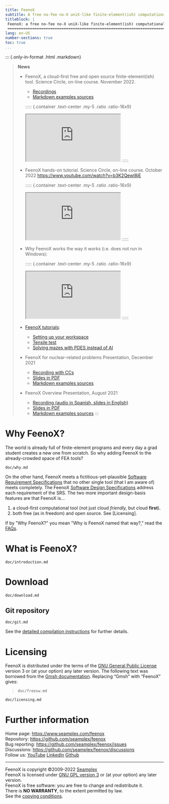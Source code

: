 ```yaml
---
title: FeenoX
subtitle: A free no-fee no-X uniX-like finite-element(ish) computational engineering tool
titleblock: |
 FeenoX: a free no-fee no-X uniX-like finite-element(ish) computational engineering tool
 =======================================================================================
lang: en-US
number-sections: true
toc: true
...
```





::: {.only-in-format .html .markdown}
> **News**
>
> * FeenoX, a cloud-first free and open source finite-element(ish) tool. Science Circle, on-line course. November 2022.
>   - [Recordings](https://youtu.be/EZSjFzJAhbw)
>   - [Markdown examples sources](https://github.com/gtheler/2022-feenox-sci-circle)
>
>   ::::: {.container .text-center .my-5 .ratio .ratio-16x9}
>   <iframe class="embed-responsive-item" src="https://www.youtube.com/embed/EZSjFzJAhbw?rel=0" allowfullscreen></iframe>
>   :::::
>
> * FeenoX hands-on tutorial. Science Circle, on-line course. October 2022 <https://www.youtube.com/watch?v=b3K2QewI8jE>
>
>   ::::: {.container .text-center .my-5 .ratio .ratio-16x9}
>   <iframe class="embed-responsive-item" src="https://www.youtube.com/embed/b3K2QewI8jE?rel=0" allowfullscreen></iframe>
>   :::::
> 
> * Why FeenoX works the way it works (i.e. does not run in Windows):
>
>   ::::: {.container .text-center .my-5 .ratio .ratio-16x9}
>   <iframe class="embed-responsive-item" src="https://www.youtube.com/embed/66WvYTb4pSg?rel=0" allowfullscreen></iframe>
>   :::::
>
> * [FeenoX tutorials](doc/tutorials):
>   - [Setting up your workspace](doc/tutorials/000-setup)
>   - [Tensile test](doc/tutorials/110-tensile-test)
>   - [Solving mazes with PDES instead of AI](doc/tutorials/120-mazes)
>
> * FeenoX for nuclear-related problems Presentation, December 2021
>   - [Recording with CCs](https://youtu.be/e8kFmFOsbPk)
>   - [Slides in PDF](https://www.seamplex.com/feenox/doc/2021-brasil.pdf)
>   - [Markdown examples sources](https://github.com/gtheler/2021-brasil)
>
> * FeenoX Overview Presentation, August 2021
>   - [Recording (audio in Spanish, slides in English)](https://youtu.be/-RJ5qn7E9uE)
>   - [Slides in PDF](https://www.seamplex.com/feenox/doc/2021-feenox.pdf)
>   - [Markdown examples sources](https://github.com/gtheler/2021-presentation)
:::


# Why FeenoX?

The world is already full of finite-element programs and every day a grad student creates a new one from scratch.
So why adding FeenoX to the already-crowded space of FEA tools?

```{.include}
doc/why.md
```


On the other hand, FeenoX meets a fictitious-yet-plausible [Software Requirement Specifications](https://www.seamplex.com/feenox/doc/srs.html) that no other single tool (that I am aware of) meets completely. The FeenoX [Software Design Specifications](https://www.seamplex.com/feenox/doc/sds.html) address each requirement of the SRS.
The two more important design-basis features are that FeenoX is...

 1. a cloud-first computational tool (not just cloud _friendly,_ but cloud **first**).
 2. both free (as in freedom) and open source. See [Licensing].


If by "Why FeenoX?" you mean "Why is FeenoX named that way?," read the [FAQs](doc/FAQ.md).


# What is FeenoX?

```{.include}
doc/introduction.md
```


# Download

```include
doc/download.md
```

## Git repository

```include
doc/git.md
```

See the [detailed compilation instructions](doc/compilation.md) for further details.

# Licensing

FeenoX is distributed under the terms of the [GNU General Public License](http://www.gnu.org/copyleft/gpl.html) version 3 or (at your option) any later version. The following text was borrowed from the [Gmsh documentation](http://gmsh.info/doc/texinfo/gmsh.html#Copying-conditions). Replacing “Gmsh” with “FeenoX” gives:

> ```include
> doc/freesw.md
> ```

```include
doc/licensing.md
```


# Further information

Home page: <https://www.seamplex.com/feenox>  
Repository: <https://github.com/seamplex/feenox>  
Bug reporting: <https://github.com/seamplex/feenox/issues>  
Discussions: <https://github.com/seamplex/feenox/discussions>  
Follow us: [YouTube](https://www.youtube.com/channel/UCC6SzVLxO8h6j5rLlfCQPhA)
           [LinkedIn](https://www.linkedin.com/company/seamplex/)
           [Github](https://github.com/seamplex)

---------------------------

FeenoX is copyright ©2009-2022 [Seamplex](https://www.seamplex.com)  
FeenoX is licensed under [GNU GPL version 3](http://www.gnu.org/copyleft/gpl.html) or (at your option) any later version.  
FeenoX is free software: you are free to change and redistribute it.  
There is **NO WARRANTY**, to the extent permitted by law.  
See the [copying conditions](COPYING).  

